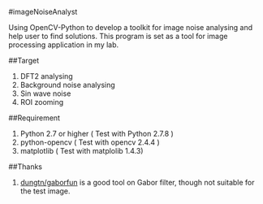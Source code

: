 #imageNoiseAnalyst

Using OpenCV-Python to develop a toolkit for image noise analysing and help user to find solutions. This program is set as a tool for image processing application in my lab.

##Target
1. DFT2 analysing
2. Background noise analysing
3. Sin wave noise
4. ROI zooming

##Requirement
1. Python 2.7 or higher ( Test with Python 2.7.8 )
2. python-opencv ( Test with opencv 2.4.4 )
3. matplotlib ( Test with matplolib 1.4.3)

##Thanks
1. [dungtn/gaborfun](https://github.com/dungtn/gaborfun) is a good tool on Gabor filter, though not suitable for the test image.
